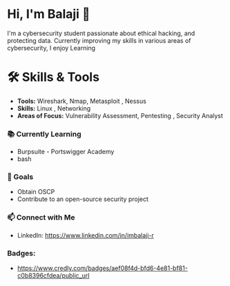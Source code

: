 # Hi, I'm Balaji 👋

I'm a cybersecurity student passionate about ethical hacking, and protecting data. Currently improving my skills in various areas of cybersecurity, I enjoy Learning

# 🛠 Skills & Tools
- **Tools:** Wireshark, Nmap, Metasploit , Nessus
- **Skills:** Linux , Networking
- **Areas of Focus:** Vulnerability Assessment, Pentesting , Security Analyst

### 📚 Currently Learning
- Burpsuite - Portswigger Academy 
- bash

### 🧩 Goals
- Obtain OSCP
- Contribute to an open-source security project

### 📫 Connect with Me
- LinkedIn: https://www.linkedin.com/in/imbalaji-r 

### **Badges:** 
- https://www.credly.com/badges/aef08f4d-bfd6-4e81-bf81-c0b8396cfdea/public_url

